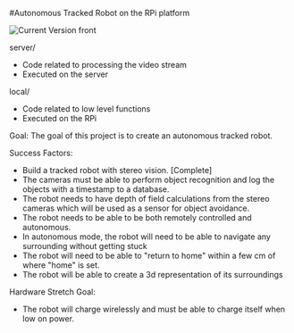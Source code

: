 #Autonomous Tracked Robot on the RPi platform

![Current Version front](https://github.com/Kheiden/RPi-tankbot/tree/master/documentation/photos/Current_Version_front.jpg)

server/
- Code related to processing the video stream
- Executed on the server

local/
- Code related to low level functions
- Executed on the RPi


Goal:
The goal of this project is to create an autonomous tracked robot.

Success Factors:
- Build a tracked robot with stereo vision. [Complete]
- The cameras must be able to perform object recognition and log the objects with a timestamp to a database.
- The robot needs to have depth of field calculations from the stereo cameras which will be used as a sensor for object avoidance.
- The robot needs to be able to be both remotely controlled and autonomous.
- In autonomous mode, the robot will need to be able to navigate any surrounding without getting stuck
- The robot will need to be able to "return to home" within a few cm of where "home" is set.
- The robot will be able to create a 3d representation of its surroundings

Hardware Stretch Goal:
- The robot will charge wirelessly and must be able to charge itself when low on power.
